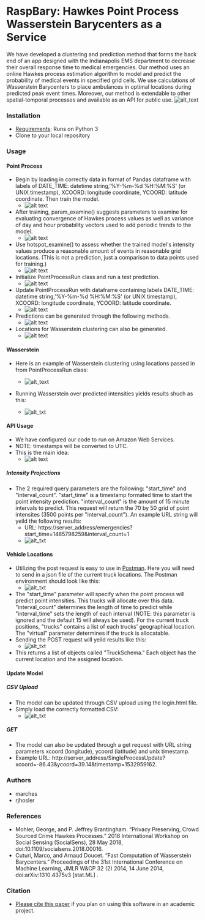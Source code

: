 # RaspBary: Hawkes Point Process Wasserstein Barycenters as a Service
We have developed a clustering and prediction method that forms the back end of an app designed with the Indianapolis EMS department to decrease their overall response time to medical emergencies. Our method uses an online Hawkes process estimation algorithm to model and predict the probability of medical events in specified grid cells. We use calculations of Wasserstein Barycenters to place ambulances in optimal locations during predicted peak event times. Moreover, our method is extendable to other spatial-temporal processes and available as an API for public use. 
![alt_text](https://github.com/rjhosler/IUPUI-REU/blob/repository_images/allocation_looped.gif)

### Installation 
* [Requirements](https://github.com/rjhosler/IUPUI-REU/blob/repository_images/requirements.txt): Runs on Python 3
* Clone to your local repository

### Usage
#### Point Process
* Begin by loading in correctly data in format of Pandas dataframe with labels of DATE_TIME: datetime string,'%Y-%m-%d %H:%M:%S' (or UNIX timestamp), XCOORD: longitude coordinate, YCOORD: latitude coordinate. Then train the model.
    * ![alt text](https://github.com/rjhosler/IUPUI-REU/blob/repository_images/load_train.png )
* After training, param_examine() suggests parameters to examine for evaluating convergence of Hawkes process values as well as variance of day and hour probability vectors used to add periodic trends to the model.
    * ![alt text](https://github.com/rjhosler/IUPUI-REU/blob/repository_images/examine.png )
* Use hotspot_examine() to assess whether the trained model's intensity values produce a reasonable amount of events in reasonable grid locations. (This is not a prediction, just a comparison to data points used for training.)
   * ![alt text](https://github.com/rjhosler/IUPUI-REU/blob/repository_images/hotspots.png )
* Initialize PointProcessRun class and run a test prediction.
   * ![alt text](https://github.com/rjhosler/IUPUI-REU/blob/repository_images/testpredict_fixed.png )
* Update PointProcessRun with dataframe containing labels DATE_TIME: datetime string,'%Y-%m-%d %H:%M:%S' (or UNIX timestamp), XCOORD: longitude coordinate, YCOORD: latitude coordinate.
   * ![alt text](https://github.com/rjhosler/IUPUI-REU/blob/repository_images/update.png)
* Predictions can be generated through the following methods.
   * ![alt text](https://github.com/rjhosler/IUPUI-REU/blob/repository_images/predictions.png )
* Locations for Wasserstein clustering can also be generated.
   * ![alt text](https://github.com/rjhosler/IUPUI-REU/blob/repository_images/wasser_locs.png )

#### Wasserstein
* Here is an example of Wasserstein clustering using locations passed in from PointProcessRun class: 
   * ![alt_text](https://github.com/rjhosler/IUPUI-REU/blob/repository_images/wasser.png )

* Running Wasserstein over predicted intensities yields results shuch as this:
   * ![alt_txt](https://github.com/rjhosler/IUPUI-REU/blob/repository_images/ex_proj.png )
   
#### API Usage
* We have configured our code to run on Amazon Web Services.
* NOTE: timestamps will be converted to UTC.
* This is the main idea:
    * ![alt text](https://github.com/rjhosler/IUPUI-REU/blob/repository_images/system.png )
##### Intensity Projections
* The 2 required query parameters are the following: "start_time" and "interval_count". "start_time" is a timestamp formated time to start the point intensity prediction. "interval_count" is the amount of 15 minute intervals to predict. This request will return the 70 by 50 grid of point intensites (3500 points per "interval_count"). An example URL string will yeild the following results:
   * URL: https://server_address/emergencies?start_time=1485798259&interval_count=1
   * ![alt_txt](https://github.com/rjhosler/IUPUI-REU/blob/repository_images/GET.png )
#### Vehicle Locations
* Utilizing the post request is easy to use in [Postman](https://www.getpostman.com). Here you will need to send in a json file of the current truck locations. The Postman environment should look like this:
   * ![alt_txt](https://github.com/rjhosler/IUPUI-REU/blob/repository_images/Post_Usage_nolink.png)
* The "start_time" parameter will specify when the point process will predict point intensities. This trucks will allocate over this data. "interval_count" determines the length of time to predict while "interval_time" sets the length of each interval (NOTE: this parameter is ignored and the default 15 will always be used). For the current truck positions, "trucks" contains a list of each trucks' geographical location. The "virtual" parameter determines if the truck is allocatable.
* Sending the POST request will yeild results like this:
   * ![alt_txt](https://github.com/rjhosler/IUPUI-REU/blob/repository_images/Post_Result.png )
* This returns a list of objects called "TruckSchema." Each object has the current location and the assigned location.
#### Update Model
##### CSV Upload
* The model can be updated through CSV upload using the login.html file.
* Simply load the correctly formatted CSV: 
  * ![alt_txt](https://github.com/rjhosler/IUPUI-REU/blob/repository_images/csv.png)
##### GET
* The model can also be updated through a get request with URL string parameters xcoord (longitude), ycoord (latitude) and unix timestamp.
* Example URL: http://server_address/SingleProcessUpdate?xcoord=-86.43&ycoord=39.14&timestamp=1532959162.


### Authors
* marches
* rjhosler

### References
* Mohler, George, and P. Jeffrey Brantingham. “Privacy Preserving, Crowd Sourced Crime Hawkes Processes.” 2018 International Workshop on Social Sensing (SocialSens), 28 May 2018, doi:10.1109/socialsens.2018.00016.
* Cuturi, Marco, and Arnaud Doucet. “Fast Computation of Wasserstein Barycenters.” Proceedings of the 31st International Conference on Machine Learning, JMLR W&CP 32 (2) 2014, 14 June 2014, doi:arXiv:1310.4375v3 [stat.ML] . 

### Citation
* [Please cite this paper](https://github.com/rjhosler/IUPUI-REU/blob/master/RaspBary.pdf) if you plan on using this software in an academic project.
